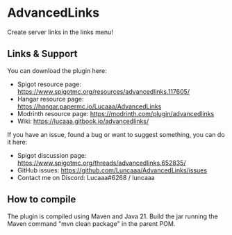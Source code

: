 # AdvancedLinks
Create server links in the links menu!

## Links & Support
You can download the plugin here:
- Spigot resource page: https://www.spigotmc.org/resources/advancedlinks.117605/
- Hangar resource page: https://hangar.papermc.io/Lucaaa/AdvancedLinks
- Modrinth resource page: https://modrinth.com/plugin/advancedlinks
- Wiki: https://lucaaa.gitbook.io/advancedlinks/

If you have an issue, found a bug or want to suggest something, you can do it here:
- Spigot discussion page: https://www.spigotmc.org/threads/advancedlinks.652835/
- GitHub issues: https://github.com/Luncaaa/AdvancedLinks/issues
- Contact me on Discord: Lucaaa#6268 / luncaaa

## How to compile
The plugin is compiled using Maven and Java 21.
Build the jar running the Maven command "mvn clean package" in the parent POM.

